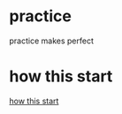 # practice
practice makes perfect

# how this start
[how this start](https://wx1.sinaimg.cn/mw1024/5a1a91eegy1g1t8kqtsuhj21610u0thl.jpg)
